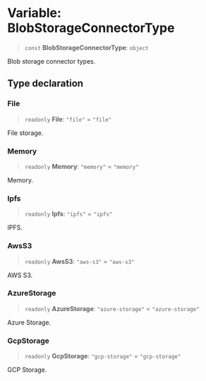 # Variable: BlobStorageConnectorType

> `const` **BlobStorageConnectorType**: `object`

Blob storage connector types.

## Type declaration

### File

> `readonly` **File**: `"file"` = `"file"`

File storage.

### Memory

> `readonly` **Memory**: `"memory"` = `"memory"`

Memory.

### Ipfs

> `readonly` **Ipfs**: `"ipfs"` = `"ipfs"`

IPFS.

### AwsS3

> `readonly` **AwsS3**: `"aws-s3"` = `"aws-s3"`

AWS S3.

### AzureStorage

> `readonly` **AzureStorage**: `"azure-storage"` = `"azure-storage"`

Azure Storage.

### GcpStorage

> `readonly` **GcpStorage**: `"gcp-storage"` = `"gcp-storage"`

GCP Storage.
